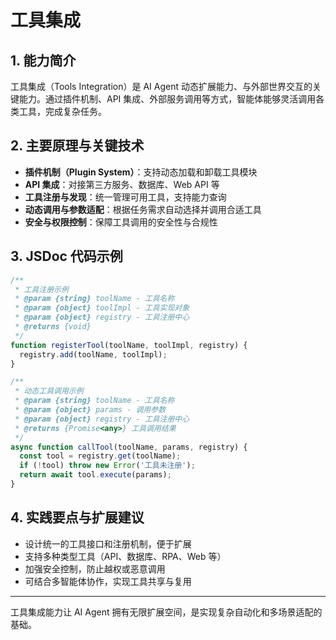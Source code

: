 # 工具集成

## 1. 能力简介
工具集成（Tools Integration）是 AI Agent 动态扩展能力、与外部世界交互的关键能力。通过插件机制、API 集成、外部服务调用等方式，智能体能够灵活调用各类工具，完成复杂任务。

## 2. 主要原理与关键技术
- **插件机制（Plugin System）**：支持动态加载和卸载工具模块
- **API 集成**：对接第三方服务、数据库、Web API 等
- **工具注册与发现**：统一管理可用工具，支持能力查询
- **动态调用与参数适配**：根据任务需求自动选择并调用合适工具
- **安全与权限控制**：保障工具调用的安全性与合规性

## 3. JSDoc 代码示例
```js
/**
 * 工具注册示例
 * @param {string} toolName - 工具名称
 * @param {object} toolImpl - 工具实现对象
 * @param {object} registry - 工具注册中心
 * @returns {void}
 */
function registerTool(toolName, toolImpl, registry) {
  registry.add(toolName, toolImpl);
}

/**
 * 动态工具调用示例
 * @param {string} toolName - 工具名称
 * @param {object} params - 调用参数
 * @param {object} registry - 工具注册中心
 * @returns {Promise<any>} 工具调用结果
 */
async function callTool(toolName, params, registry) {
  const tool = registry.get(toolName);
  if (!tool) throw new Error('工具未注册');
  return await tool.execute(params);
}
```

## 4. 实践要点与扩展建议
- 设计统一的工具接口和注册机制，便于扩展
- 支持多种类型工具（API、数据库、RPA、Web 等）
- 加强安全控制，防止越权或恶意调用
- 可结合多智能体协作，实现工具共享与复用

---
工具集成能力让 AI Agent 拥有无限扩展空间，是实现复杂自动化和多场景适配的基础。 